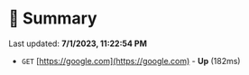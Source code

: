 # 📖 Summary
Last updated: **7/1/2023, 11:22:54 PM**

- `GET` [https://google.com](https://google.com) - **Up** (182ms)
